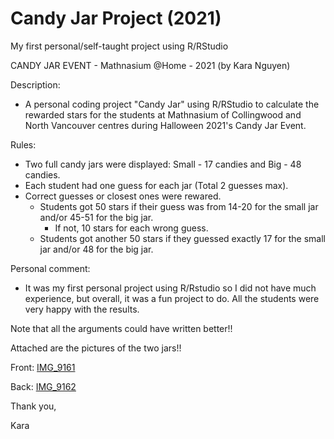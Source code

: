 # Candy Jar Project (2021)
My first personal/self-taught project using R/RStudio

CANDY JAR EVENT - Mathnasium @Home - 2021 (by Kara Nguyen)

Description: 
- A personal coding project "Candy Jar" using R/RStudio to calculate the rewarded stars for the students at Mathnasium of Collingwood and North Vancouver centres during Halloween 2021's Candy Jar Event.

Rules:
- Two full candy jars were displayed: Small - 17 candies and Big - 48 candies.
- Each student had one guess for each jar (Total 2 guesses max).
- Correct guesses or closest ones were rewared.
  - Students got 50 stars if their guess was from 14-20 for the small jar and/or 45-51 for the big jar.
    - If not, 10 stars for each wrong guess.
  - Students got another 50 stars if they guessed exactly 17 for the small jar and/or 48 for the big jar.
  
Personal comment:
- It was my first personal project using R/Rstudio so I did not have much experience, but overall, it was a fun project to do. All the students were very happy with the results.

Note that all the arguments could have written better!!

Attached are the pictures of the two jars!!

Front: [IMG_9161](https://user-images.githubusercontent.com/122332151/213383437-24b2eabf-505b-4a81-872a-b47f87e3f685.PNG)

Back: [IMG_9162](https://user-images.githubusercontent.com/122332151/213383450-6b47e89e-dc9c-4df8-adc7-16a827afcf0e.PNG)

Thank you,

Kara
